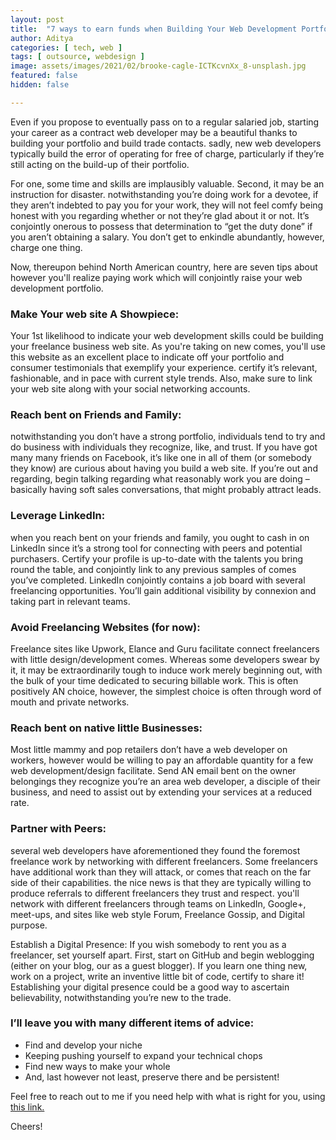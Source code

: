 ```yaml
---
layout: post
title:  "7 ways to earn funds when Building Your Web Development Portfolio"
author: Aditya
categories: [ tech, web ]
tags: [ outsource, webdesign ]
image: assets/images/2021/02/brooke-cagle-ICTKcvnXx_8-unsplash.jpg
featured: false
hidden: false

---
```


Even if you propose to eventually pass on to a regular salaried job, starting your career as a contract web developer may be a beautiful thanks to building your portfolio and build trade contacts. sadly, new web developers typically build the error of operating for free of charge, particularly if they’re still acting on the build-up of their portfolio.

For one, some time and skills are implausibly valuable. Second, it may be an instruction for disaster. notwithstanding you’re doing work for a devotee, if they aren’t indebted to pay you for your work, they will not feel comfy being honest with you regarding whether or not they’re glad about it or not. It’s conjointly onerous to possess that determination to “get the duty done” if you aren’t obtaining a salary. You don’t get to enkindle abundantly, however, charge one thing.

Now, thereupon behind North American country, here are seven tips about however you'll realize paying work which will conjointly raise your web development portfolio.

### Make Your web site A Showpiece:
Your 1st likelihood to indicate your web development skills could be building your freelance business web site. As you're taking on new comes, you'll use this website as an excellent place to indicate off your portfolio and consumer testimonials that exemplify your experience. certify it’s relevant, fashionable, and in pace with current style trends. Also, make sure to link your web site along with your social networking accounts.

### Reach bent on Friends and Family: 
notwithstanding you don’t have a strong portfolio, individuals tend to try and do business with individuals they recognize, like, and trust. If you have got many many friends on Facebook, it’s like one in all of them (or somebody they know) are curious about having you build a web site. If you’re out and regarding, begin talking regarding what reasonably work you are doing – basically having soft sales conversations, that might probably attract leads.

### Leverage LinkedIn:
when you reach bent on your friends and family, you ought to cash in on LinkedIn since it’s a strong tool for connecting with peers and potential purchasers. Certify your profile is up-to-date with the talents you bring round the table, and conjointly link to any previous samples of comes you’ve completed. LinkedIn conjointly contains a job board with several freelancing opportunities. You’ll gain additional visibility by connexion and taking part in relevant teams.

### Avoid Freelancing Websites (for now): 
Freelance sites like Upwork, Elance and Guru facilitate connect freelancers with little design/development comes. Whereas some developers swear by it, it may be extraordinarily tough to induce work merely beginning out, with the bulk of your time dedicated to securing billable work. This is often positively AN choice, however, the simplest choice is often through word of mouth and private networks.

### Reach bent on native little Businesses: 

Most little mammy and pop retailers don’t have a web developer on workers, however would be willing to pay an affordable quantity for a few web development/design facilitate. Send AN email bent on the owner belongings they recognize you’re an area web developer, a disciple of their business, and need to assist out by extending your services at a reduced rate.

### Partner with Peers: 
several web developers have aforementioned they found the foremost freelance work by networking with different freelancers. Some freelancers have additional work than they will attack, or comes that reach on the far side of their capabilities. the nice news is that they are typically willing to produce referrals to different freelancers they trust and respect. you'll network with different freelancers through teams on LinkedIn, Google+, meet-ups, and sites like web style Forum, Freelance Gossip, and Digital purpose.

Establish a Digital Presence: If you wish somebody to rent you as a freelancer, set yourself apart. First, start on GitHub and begin weblogging (either on your blog, our as a guest blogger). If you learn one thing new, work on a project, write an inventive little bit of code, certify to share it! Establishing your digital presence could be a good way to ascertain believability, notwithstanding you’re new to the trade.

### I’ll leave you with many different items of advice:

* Find and develop your niche
* Keeping pushing yourself to expand your technical chops
* Find new ways to make your whole
* And, last however not least, preserve there and be persistent!



Feel free to reach out to me if you need help with what is right for you, using <a href="https://www.calendly.com/ahyconsulting/book" target="\_blank">this link.</a>

Cheers!
